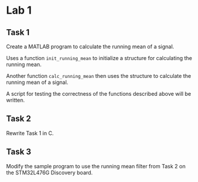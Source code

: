 # Lab 1
## Task 1
Create a MATLAB program to calculate the running mean of a signal.

Uses a function `init_running_mean` to initialize a structure for calculating the running mean.

Another function `calc_running_mean` then uses the structure to
calculate the running mean of a signal.

A script for testing the correctness of the functions described above will be written.

## Task 2
Rewrite Task 1 in C.

## Task 3
Modify the sample program to use the running mean filter from Task 2 on the STM32L476G Discovery board.
